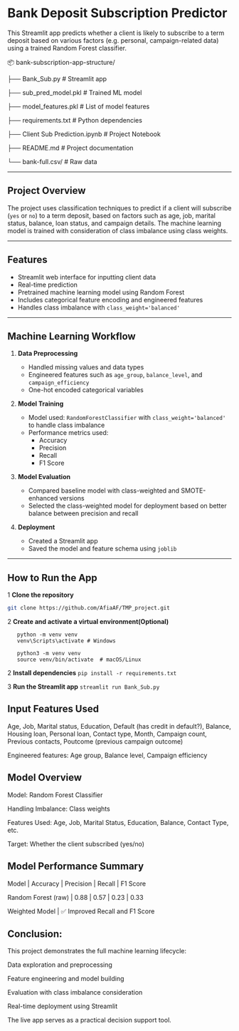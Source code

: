 # Bank Deposit Subscription Predictor

This Streamlit app predicts whether a client is likely to subscribe to a term deposit based on various factors (e.g. personal, campaign-related data) using a trained Random Forest classifier.

📦 bank-subscription-app-structure/

├── Bank_Sub.py                 # Streamlit app

├── sub_pred_model.pkl          # Trained ML model

├── model_features.pkl          # List of model features

├── requirements.txt            # Python dependencies

├── Client Sub Prediction.ipynb # Project Notebook

├── README.md                   # Project documentation

└── bank-full.csv/              # Raw data

---

## Project Overview

The project uses classification techniques to predict if a client will subscribe (`yes` or `no`) to a term deposit, based on factors such as age, job, marital status, balance, loan status, and campaign details. 
The machine learning model is trained with consideration of class imbalance using class weights.

---

## Features

- Streamlit web interface for inputting client data
- Real-time prediction
- Pretrained machine learning model using Random Forest
- Includes categorical feature encoding and engineered features
- Handles class imbalance with `class_weight='balanced'`

---

## Machine Learning Workflow

1. **Data Preprocessing**
   - Handled missing values and data types
   - Engineered features such as `age_group`, `balance_level`, and `campaign_efficiency`
   - One-hot encoded categorical variables

2. **Model Training**
   - Model used: `RandomForestClassifier` with `class_weight='balanced'` to handle class imbalance
   - Performance metrics used:
     - Accuracy
     - Precision
     - Recall
     - F1 Score

3. **Model Evaluation**
   - Compared baseline model with class-weighted and SMOTE-enhanced versions
   - Selected the class-weighted model for deployment based on better balance between precision and recall

4. **Deployment**
   - Created a Streamlit app
   - Saved the model and feature schema using `joblib`

---

## How to Run the App

1 **Clone the repository**  
   ```bash
   git clone https://github.com/AfiaAF/TMP_project.git
   ```
2 **Create and activate a virtual environment(Optional)**
   ```
      python -m venv venv
      venv\Scripts\activate # Windows
     
      python3 -m venv venv
      source venv/bin/activate  # macOS/Linux
   ```

 2 **Install dependencies**
  ```pip install -r requirements.txt ```

 3 **Run the Streamlit app**
  ```streamlit run Bank_Sub.py```


## Input Features Used

  Age, 
  Job, 
  Marital status, 
  Education, 
  Default (has credit in default?), 
  Balance, 
  Housing loan, 
  Personal loan, 
  Contact type, 
  Month, 
  Campaign count, 
  Previous contacts, 
  Poutcome (previous campaign outcome)

  Engineered features:
    Age group, 
    Balance level, 
    Campaign efficiency


## Model Overview
  Model: Random Forest Classifier
  
  Handling Imbalance: Class weights
  
  Features Used: 
    Age, Job, Marital Status, Education, Balance, Contact Type, etc.
    
  Target: Whether the client subscribed (yes/no)



## Model Performance Summary
  Model |	Accuracy |	Precision	| Recall	| F1 Score
  
  Random Forest (raw)	| 0.88	| 0.57	| 0.23	| 0.33
 
  Weighted Model |	✅ Improved Recall and F1 Score	        


## Conclusion: 
  This project demonstrates the full machine learning lifecycle:

  Data exploration and preprocessing
  
  Feature engineering and model building
  
  Evaluation with class imbalance consideration
  
  Real-time deployment using Streamlit
  
  The live app serves as a practical decision support tool.
